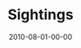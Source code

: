 ---
layout: message
category: message
series: "Kingdom Come"
title: "Sightings"
date: 2010-08-01-00-00
message_id: 631
---
